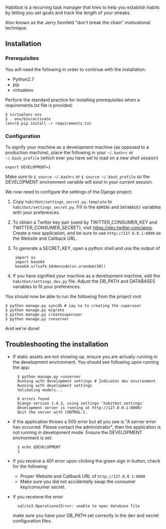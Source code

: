 Habitbot is a recurring task manager that tries to help you establish habits by
letting you set goals and track the length of your streaks.

Also known as the Jerry Seinfeld "don't break the chain" motivational technique.

Installation
------------

### Prerequisites

You will need the following in order to continue with the installation:

* Python2.7
* pip
* virtualenv

Perform the standard practice for installing prerequisites when a
requirements.txt file is provided:

    $ virtualenv env
    $ . env/bin/activate
    (env)$ pip install -r requirements.txt

###  Configuration

To signify your machine as a development machine (as opposed to a production
machine), place the following in your `~/.bashrc` or `~/.bash_profile` (which
ever you have set to load on a new shell session)

    export DEVELOPMENT=1

Make sure to `$ source ~/.bashrc` or `$ source ~/.bash_profile` so the
DEVELOPMENT environment variable will exist in your current session.

We now need to configure the settings of the Django project. 

1. Copy `habitbot/settings_secret.py.template` to `habitbot/settings_secret.py`.
   Fill in the `ADMINS` and `DATABASES` variables with your preferences. 
2. To obtain a Twitter key pair (used by TWITTER_CONSUMER_KEY and
   TWITTER_CONSUMER_SECRET), visit https://dev.twitter.com/apps. Create a new
   application, and be sure to use `http://127.0.0.1:8000` as the Website and
   Callback URL.
3. To generate a SECRET_KEY, open a python shell and use the output of 

        import os
        import base64
        base64.urlsafe_b64encode(os.urandom(50))
4. If you have signified your machine as a development machine, edit the
   `habitbot/settings_dev.py` file. Adjust the DB_PATH and DATABASES variables
   to fit your preferences.

You should now be able to run the following from the project root

    $ python manage.py syncdb # say no to creating the superuser
    $ python manage.py migrate
    $ python manage.py createsuperuser
    $ python manage.py runserver

And we're done!

Troubleshooting the installation
--------------------------------

* If static assets are not showing up, ensure you are actually running in the
  development environment. You should see following upon running the app:

        $ python manage.py runserver
        Running with development settings # Indicates dev environment
        Running with development settings
        Validating models...

        0 errors found
        Django version 1.4.3, using settings 'habitbot.settings'
        Development server is running at http://127.0.0.1:8000/
        Quit the server with CONTROL-C.
* If the application throws a 500 error but all you see is "A server error has
  occurred. Please contact the administrator", then the application is not
  running in development mode. Ensure the DEVELOPMENT environment is set:

        $ echo $DEVELOPMENT
        1
* If you receive a 401 error upon clicking the green sign in button, check for
  the following:
    + Proper Website and Callback URL of `http://127.0.0.1:8000`
    + Make sure you did not accidentally swap the consumer key/consumer secret.
* If you receieve the error 

        sqlite3.OperationalError: unable to open database file
  make sure you have your DB_PATH set correctly in the dev and secret
  configuration files.

